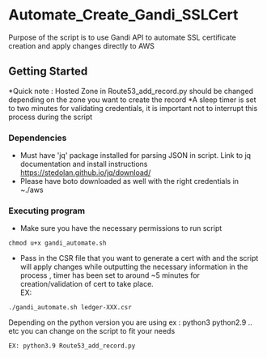 # Automate_Create_Gandi_SSLCert

Purpose of the script is to use Gandi API to automate SSL certificate creation and apply changes directly to AWS 


## Getting Started
*Quick note : Hosted Zone in Route53_add_record.py should be changed depending on the zone you want to create the record 
*A sleep timer is set to two minutes for validating credentials, it is important not to interrupt this process during the script 

### Dependencies
* Must have 'jq' package installed for parsing JSON in script. Link to jq documentation and install instructions https://stedolan.github.io/jq/download/
* Please have boto downloaded as well with the right credentials in ~./aws 

### Executing program
* Make sure you have the necessary permissions to run script 
```
chmod u+x gandi_automate.sh
``` 
* Pass in the CSR file that you want to generate a cert with and the script will apply changes while outputting the necessary information in the process , timer has been set to around ~5 minutes for creation/validation of cert  to take place.
</br>EX:
```
./gandi_automate.sh ledger-XXX.csr
```
Depending on the python version you are using ex : python3 python2.9 .. etc you can change on the script to fit your needs
```
EX: python3.9 Route53_add_record.py
```



